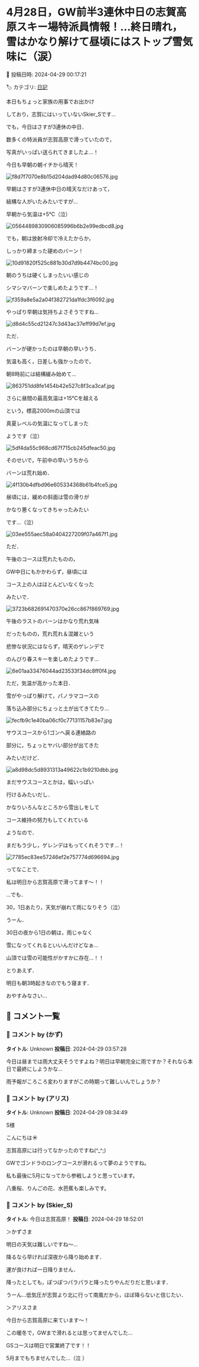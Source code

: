# 4月28日，GW前半3連休中日の志賀高原スキー場特派員情報！…終日晴れ，雪はかなり解けて昼頃にはストップ雪気味に（涙）

📅 投稿日時: 2024-04-29 00:17:21

🏷️ カテゴリ: [日記](cc4b5682fb7b8b144980957a978653fb0.md)

本日もちょっと家族の用事でお出かけ


しており，志賀にはいっていないSkier_Sです…





でも，今日はさすが3連休の中日．


数多くの特派員が志賀高原で滑っていたので，


写真がいっぱい送られてきましたよ…！





今日も早朝の朝イチから晴天！




![f8d7f7070e8b15d204dad94d80c06576.jpg](images/f8d7f7070e8b15d204dad94d80c06576.jpg)







早朝はさすが3連休中日の晴天なだけあって，


結構な人がいたみたいですが…


早朝から気温は+5℃（泣）




![0564489830906085996b6b2e99edbcd8.jpg](images/0564489830906085996b6b2e99edbcd8.jpg)







でも，朝は放射冷却で冷えたからか，


しっかり締まった硬めのバーン！




![10d91820f525c881b30d7d9b4474bc00.jpg](images/10d91820f525c881b30d7d9b4474bc00.jpg)







朝のうちは硬くしまったいい感じの


シマシマバーンで楽しめたようです…！




![f359a8e5a2a04f382721da1fdc3f6092.jpg](images/f359a8e5a2a04f382721da1fdc3f6092.jpg)







やっぱり早朝は気持ちよさそうですね…




![d8d4c55cd21247c3d43ac37eff99d7ef.jpg](images/d8d4c55cd21247c3d43ac37eff99d7ef.jpg)







ただ．


バーンが硬かったのは早朝の早いうち．


気温も高く，日差しも強かったので，


朝8時前には結構緩み始めて…




![863751dd8fe1454b42e527c8f3ca3caf.jpg](images/863751dd8fe1454b42e527c8f3ca3caf.jpg)







さらに昼間の最高気温は+15℃を越える


という，標高2000mの山頂では


真夏レベルの気温になってしまった


ようです（泣）




![5df4da55c968cd67f715cb245dfeac50.jpg](images/5df4da55c968cd67f715cb245dfeac50.jpg)







そのせいで，午前中の早いうちから


バーンは荒れ始め．




![4f130b4dfbd96e605334368b61b4fce5.jpg](images/4f130b4dfbd96e605334368b61b4fce5.jpg)







昼頃には，緩めの斜面は雪の滑りが


かなり悪くなってきちゃったみたい


です…（泣）




![03ee555aec58a0404227209f07a467f1.jpg](images/03ee555aec58a0404227209f07a467f1.jpg)







ただ．


午後のコースは荒れたものの，


GW中日にもかかわらず，昼頃には


コース上の人はほとんどいなくなった


みたいで．




![3723b682691470370e26cc867f869769.jpg](images/3723b682691470370e26cc867f869769.jpg)







午後のラストのバーンはかなり荒れ気味


だったものの，荒れ荒れ＆混雑という


悲惨な状況にはならず，晴天のゲレンデで


のんびり春スキーを楽しめたようです…




![6e01aa33476044ad23533f34dc8ff0f4.jpg](images/6e01aa33476044ad23533f34dc8ff0f4.jpg)







ただ，気温が高かった本日．


雪がやっぱり解けて，パノラマコースの


落ち込み部分にちょっと土が出てきてたり…




![fecfb9c1e40ba06cf0c77131157b83e7.jpg](images/fecfb9c1e40ba06cf0c77131157b83e7.jpg)







サウスコースから1ゴンへ戻る連絡路の


部分に，ちょっとヤバい部分が出てきた


みたいだけど．




![a8d98dc5d8931313a49622c1b9210dbb.jpg](images/a8d98dc5d8931313a49622c1b9210dbb.jpg)







まだサウスコースとかは，幅いっぱい


行けるみたいだし．


かなりいろんなところから雪出しをして


コース維持の努力もしてくれている


ようなので．


まだもう少し，ゲレンデはもってくれそうです…！




![7785ec83ee57246ef2e757774d696694.jpg](images/7785ec83ee57246ef2e757774d696694.jpg)







ってなことで．


私は明日から志賀高原で滑ってます～！！





…でも．


30，1日あたり，天気が崩れて雨になりそう（泣）


うーん．


30日の夜から1日の朝は，雨じゃなく


雪になってくれるといいんだけどなぁ…


山頂では雪の可能性がかすかに存在…！！





とりあえず．


明日も朝3時起きなのでもう寝ます．


おやすみなさい…

## 💬 コメント一覧

### 💬 コメント by (かず)
**タイトル**: Unknown
**投稿日**: 2024-04-29 03:57:28

今日は昼までは雨大丈夫そうですよね？明日は早朝完全に雨ですか？それなら本日で最終にしようかな…

雨予報がころころ変わりますがこの時期って難しいんでしょうか？

### 💬 コメント by (アリス)
**タイトル**: Unknown
**投稿日**: 2024-04-29 08:34:49

S様



こんにちは☀

志賀高原には行ってなかったのですね(^_^;)

GWでゴンドラのロングコースが滑れるって夢のようですね。

私も最後に5月になってから参戦しようと思っています。

八重桜、りんごの花、水芭蕉も楽しみです。

### 💬 コメント by (Skier_S)
**タイトル**: 今日は志賀高原！
**投稿日**: 2024-04-29 18:52:01

＞かずさま

明日の天気は難しいですね～…

降るなら早ければ深夜から降り始めます．

運が良ければ一日降りません．

降ったとしても，ぽつぽつパラパラと降ったりやんだりだと思います．

うーん…低気圧が志賀より北に行って南風だから，ほぼ降らないと信じたい．



＞アリスさま

今日から志賀高原に来ています～！

この暖冬で，GWまで滑れるとは思ってませんでした…

GSコースは明日で営業終了です！！

5月までもちませんでした…（泣 ）

